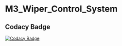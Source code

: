 # M3_Wiper_Control_System
## Codacy Badge
[![Codacy Badge](https://app.codacy.com/project/badge/Grade/5d1fd777f83a4c73a1cbf8878b11d9c9)](https://www.codacy.com/gh/Hariharn4501/M3_Wiper_Control_System/dashboard?utm_source=github.com&amp;utm_medium=referral&amp;utm_content=Hariharan4501/M3_Wiper_Control_System&amp;utm_campaign=Badge_Grade)
